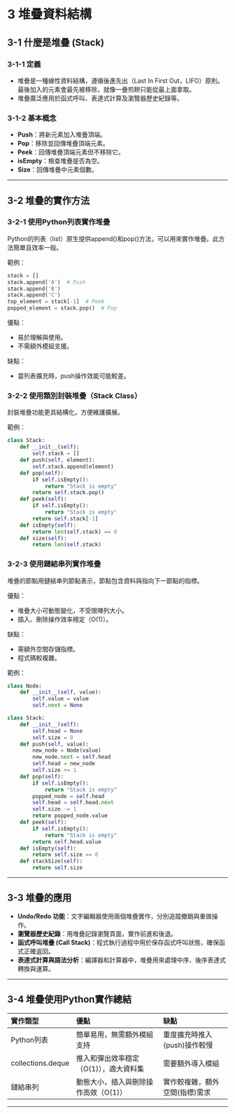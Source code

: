 # 3 堆疊資料結構

## 3-1 什麼是堆疊 (Stack)

### 3-1-1 定義

- 堆疊是一種線性資料結構，遵循後進先出（Last In First Out，LIFO）原則。最後加入的元素會最先被移除，就像一疊煎餅只能從最上面拿取。
- 堆疊廣泛應用於函式呼叫、表達式計算及瀏覽器歷史紀錄等。

### 3-1-2 基本概念

- **Push**：將新元素加入堆疊頂端。
- **Pop**：移除並回傳堆疊頂端元素。
- **Peek**：回傳堆疊頂端元素但不移除它。
- **isEmpty**：檢查堆疊是否為空。
- **Size**：回傳堆疊中元素個數。

***

## 3-2 堆疊的實作方法

### 3-2-1 使用Python列表實作堆疊

Python的列表（list）原生提供append()和pop()方法，可以用來實作堆疊。此方法簡單且效率一般。

範例：

```python
stack = []
stack.append('A')  # Push
stack.append('B')
stack.append('C')
top_element = stack[-1]  # Peek
popped_element = stack.pop()  # Pop
```

優點：

- 易於理解與使用。
- 不需額外模組支援。

缺點：

- 當列表擴充時，push操作效能可能較差。


### 3-2-2 使用類別封裝堆疊（Stack Class）

封裝堆疊功能更具結構化，方便維護擴展。

範例：

```python
class Stack:
    def __init__(self):
        self.stack = []
    def push(self, element):
        self.stack.append(element)
    def pop(self):
        if self.isEmpty():
            return "Stack is empty"
        return self.stack.pop()
    def peek(self):
        if self.isEmpty():
            return "Stack is empty"
        return self.stack[-1]
    def isEmpty(self):
        return len(self.stack) == 0
    def size(self):
        return len(self.stack)
```


### 3-2-3 使用鏈結串列實作堆疊

堆疊的節點用鏈結串列節點表示，節點包含資料與指向下一節點的指標。

優點：

- 堆疊大小可動態變化，不受限陣列大小。
- 插入、刪除操作效率穩定（O(1)）。

缺點：

- 需額外空間存儲指標。
- 程式碼較複雜。

範例：

```python
class Node:
    def __init__(self, value):
        self.value = value
        self.next = None

class Stack:
    def __init__(self):
        self.head = None
        self.size = 0
    def push(self, value):
        new_node = Node(value)
        new_node.next = self.head
        self.head = new_node
        self.size += 1
    def pop(self):
        if self.isEmpty():
            return "Stack is empty"
        popped_node = self.head
        self.head = self.head.next
        self.size -= 1
        return popped_node.value
    def peek(self):
        if self.isEmpty():
            return "Stack is empty"
        return self.head.value
    def isEmpty(self):
        return self.size == 0
    def stackSize(self):
        return self.size
```


***

## 3-3 堆疊的應用

- **Undo/Redo 功能**：文字編輯器使用兩個堆疊實作，分別追蹤撤銷與重做操作。
- **瀏覽器歷史紀錄**：用堆疊記錄瀏覽頁面，實作前進和後退。
- **函式呼叫堆疊 (Call Stack)**：程式執行過程中用於保存函式呼叫狀態，確保函式正確返回。
- **表達式計算與語法分析**：編譯器和計算器中，堆疊用來處理中序、後序表達式轉換與運算。

***

## 3-4 堆疊使用Python實作總結

| 實作類型 | 優點 | 缺點 |
| :-- | :-- | :-- |
| Python列表 | 簡單易用，無需額外模組支持 | 重度擴充時推入(push)操作較慢 |
| collections.deque | 推入和彈出效率穩定（O(1)），適大資料集 | 需要額外導入模組 |
| 鏈結串列 | 動態大小，插入與刪除操作高效（O(1)） | 實作較複雜，額外空間(指標)需求 |


***
